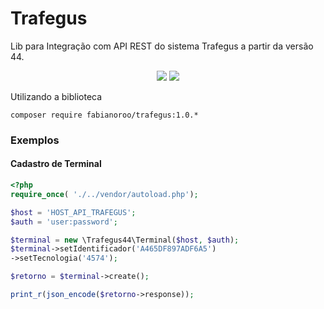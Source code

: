 # Trafegus 
Lib para Integração com API REST do sistema Trafegus a partir da versão 44.

<p align="center">
<img src="https://img.shields.io/packagist/dt/fabianoroo/trafegus?style=social">
<img src="https://img.shields.io/github/v/release/fabianoroo/trafegus?style=social">
</p>

Utilizando a biblioteca

```
composer require fabianoroo/trafegus:1.0.*
```
 
### Exemplos

#### Cadastro de Terminal

``` php
<?php
require_once( './../vendor/autoload.php');

$host = 'HOST_API_TRAFEGUS';
$auth = 'user:password';

$terminal = new \Trafegus44\Terminal($host, $auth);
$terminal->setIdentificador('A465DF897ADF6A5')
->setTecnologia('4574');

$retorno = $terminal->create();

print_r(json_encode($retorno->response));

```


 
